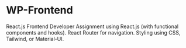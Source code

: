 # WP-Frontend
React.js Frontend Developer Assignment using  React.js (with functional components and hooks).  React Router for navigation. Styling using CSS, Tailwind, or Material-UI.

